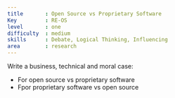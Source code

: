 ```yaml
---
title       : Open Source vs Proprietary Software
Key         : RE-OS
level       : one
difficulty  : medium
skills      : Debate, Logical Thinking, Influencing
area        : research
---
```


Write a business, technical and moral case:

- For open source vs proprietary software
- Fpor proprietary software vs open source

